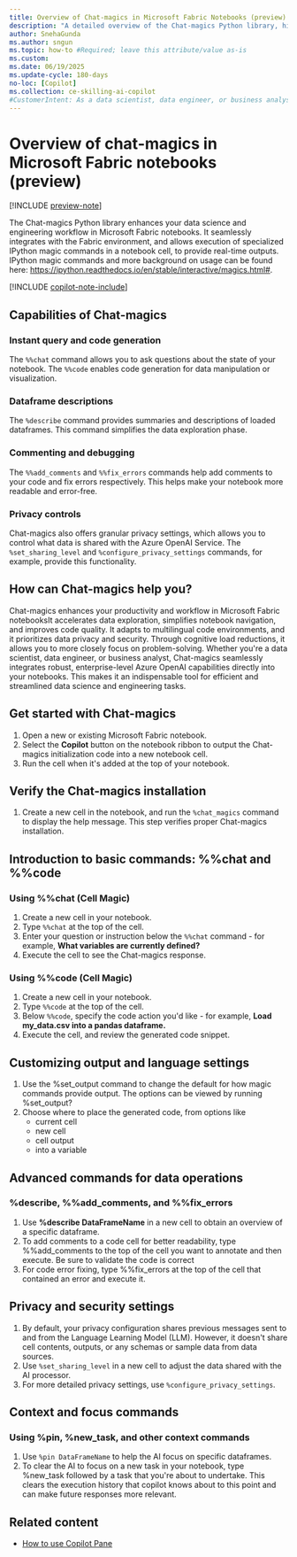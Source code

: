 ```yaml
---
title: Overview of Chat-magics in Microsoft Fabric Notebooks (preview)
description: "A detailed overview of the Chat-magics Python library, highlighting its capabilities for invoking IPython magic commands in Microsoft Fabric notebooks."
author: SnehaGunda
ms.author: sngun
ms.topic: how-to #Required; leave this attribute/value as-is
ms.custom:
ms.date: 06/19/2025
ms.update-cycle: 180-days
no-loc: [Copilot]
ms.collection: ce-skilling-ai-copilot
#CustomerIntent: As a data scientist, data engineer, or business analyst using notebooks in Microsoft Fabric, I want to understand the capabilities of the Chat-magics library to enhance my notebook interactions.
---
```

# Overview of chat-magics in Microsoft Fabric notebooks (preview)

[!INCLUDE [preview-note](../includes/feature-preview-note.md)]

The Chat-magics Python library enhances your data science and engineering workflow in Microsoft Fabric notebooks. It seamlessly integrates with the Fabric environment, and allows execution of specialized IPython magic commands in a notebook cell, to provide real-time outputs. IPython magic commands and more background on usage can be found here: https://ipython.readthedocs.io/en/stable/interactive/magics.html#.

[!INCLUDE [copilot-note-include](../includes/copilot-note-include.md)]

## Capabilities of Chat-magics

### Instant query and code generation

The `%%chat` command allows you to ask questions about the state of your notebook. The `%%code` enables code generation for data manipulation or visualization.

### Dataframe descriptions

The `%describe` command provides summaries and descriptions of loaded dataframes. This command simplifies the data exploration phase.

### Commenting and debugging

The `%%add_comments` and `%%fix_errors` commands help add comments to your code and fix errors respectively. This helps make your notebook more readable and error-free.

### Privacy controls

Chat-magics also offers granular privacy settings, which allows you to control what data is shared with the Azure OpenAI Service. The `%set_sharing_level` and `%configure_privacy_settings` commands, for example, provide this functionality.

## How can Chat-magics help you?

Chat-magics enhances your productivity and workflow in Microsoft Fabric notebooksIt accelerates data exploration, simplifies notebook navigation, and improves code quality. It adapts to multilingual code environments, and it prioritizes data privacy and security. Through cognitive load reductions, it allows you to more closely focus on problem-solving. Whether you're a data scientist, data engineer, or business analyst, Chat-magics seamlessly integrates robust, enterprise-level Azure OpenAI capabilities directly into your notebooks. This makes it an indispensable tool for efficient and streamlined data science and engineering tasks.

## Get started with Chat-magics

1. Open a new or existing Microsoft Fabric notebook.
1. Select the **Copilot** button on the notebook ribbon to output the Chat-magics initialization code into a new notebook cell.
1. Run the cell when it's added at the top of your notebook.

## Verify the Chat-magics installation

1. Create a new cell in the notebook, and run the `%chat_magics` command to display the help message. This step verifies proper Chat-magics installation.

## Introduction to basic commands: %%chat and %%code

### Using %%chat (Cell Magic)

1. Create a new cell in your notebook.
1. Type `%%chat` at the top of the cell.
1. Enter your question or instruction below the `%%chat` command - for example, **What variables are currently defined?**
1. Execute the cell to see the Chat-magics response.

### Using %%code (Cell Magic)

1. Create a new cell in your notebook.
1. Type `%%code` at the top of the cell.
1. Below  `%%code`, specify the code action you'd like - for example, **Load my_data.csv into a pandas dataframe.**
1. Execute the cell, and review the generated code snippet.

## Customizing output and language settings

1. Use the %set_output command to change the default for how magic commands provide output. The options can be viewed by running %set_output?
1. Choose where to place the generated code, from options like
   - current cell
   - new cell
   - cell output
   - into a variable

## Advanced commands for data operations

### %describe, %%add_comments, and %%fix_errors
1. Use **%describe DataFrameName** in a new cell to obtain an overview of a specific dataframe.
1. To add comments to a code cell for better readability, type %%add_comments to the top of the cell you want to annotate and then execute. Be sure to validate the code is correct
1. For code error fixing, type %%fix_errors at the top of the cell that contained an error and execute it.

## Privacy and security settings

1. By default, your privacy configuration shares previous messages sent to and from the Language Learning Model (LLM). However, it doesn't share cell contents, outputs, or any schemas or sample data from data sources.
1. Use `%set_sharing_level` in a new cell to adjust the data shared with the AI processor.
3. For more detailed privacy settings, use `%configure_privacy_settings`.

## Context and focus commands

### Using %pin, %new_task, and other context commands

1. Use `%pin DataFrameName` to help the AI focus on specific dataframes.
2. To clear the AI to focus on a new task in your notebook, type %new_task followed by a task that you're about to undertake. This clears the execution history that copilot knows about to this point and can make future responses more relevant.

## Related content

- [How to use Copilot Pane](./copilot-notebooks-chat-pane.md)
